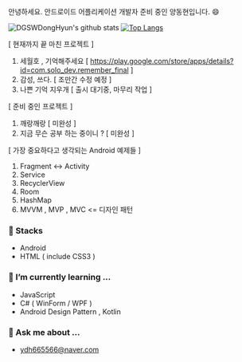 안녕하세요. 안드로이드 어플리케이션 개발자 준비 중인 양동현입니다. :smile:


![DGSWDongHyun's github stats](https://github-readme-stats.vercel.app/api?username=DGSWDongHyun&show_icons=true&theme=cobalt) [![Top Langs](https://github-readme-stats.vercel.app/api/top-langs/?username=DGSWDongHyun&layout=compact)](https://github.com/anuraghazra/github-readme-stats)

[ 현재까지 끝 마친 프로젝트 ] 

1. 세월호 , 기억해주세요 [ https://play.google.com/store/apps/details?id=com.solo_dev.remember_final ]
2. 감성, 쓰다. [ 조만간 수정 예정 ]
3. 나쁜 기억 지우개 [ 출시 대기중, 마무리 작업 ]

[ 준비 중인 프로젝트 ]

1. 깨랑깨랑 [ 미완성 ]
2. 지금 무슨 공부 하는 중이니 ? [ 미완성 ]

[ 가장 중요하다고 생각되는 Android 예제들 ]

1. Fragment <-> Activity
2. Service
3. RecyclerView 
4. Room
5. HashMap
6. MVVM , MVP , MVC <= 디자인 패턴

### 🔭 Stacks

- Android
- HTML ( include CSS3 )

### 🌱 I’m currently learning ...

- JavaScript
- C# ( WinForm / WPF )
- Android Design Pattern , Kotlin

### 💬 Ask me about ...

- ydh665566@naver.com

